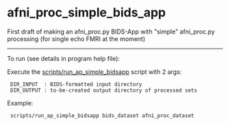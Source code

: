 # afni_proc_simple_bids_app

First draft of making an afni_proc.py BIDS-App with "simple"
afni_proc.py processing (for single echo FMRI at the moment)

--------------------------------------------------------------------------

To run (see details in program help file): 

Execute the [scripts/run_ap_simple_bidsapp](scripts/run_ap_simple_bidsapp) script with 2 args:

     DIR_INPUT  : BIDS-formatted input directory
     DIR_OUTPUT : to-be-created output directory of processed sets

Example: 

     scripts/run_ap_simple_bidsapp bids_dataset afni_proc_dataset
